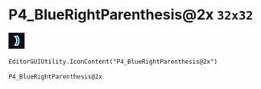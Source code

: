 # P4_BlueRightParenthesis@2x `32x32`
<img src="/img/P4_BlueRightParenthesis@2x.png" width=32 height=32>

``` CSharp
EditorGUIUtility.IconContent("P4_BlueRightParenthesis@2x")
```
```
P4_BlueRightParenthesis@2x
```
